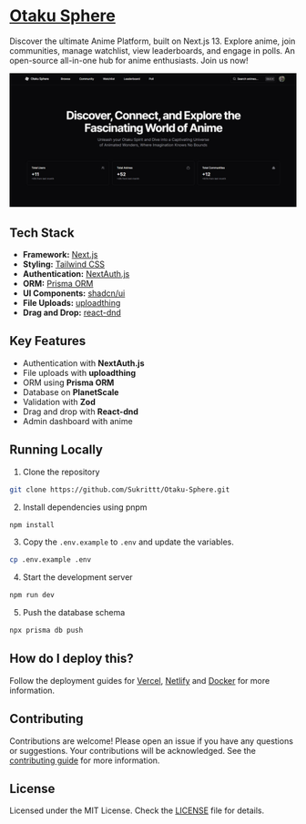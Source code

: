 # [Otaku Sphere](https://otaku-sphere.vercel.app/)
Discover the ultimate Anime Platform, built on Next.js 13. Explore anime, join communities, manage watchlist, view leaderboards, and engage in polls. An open-source all-in-one hub for anime enthusiasts. Join us now!

[![Skateshop13](./public/images/home-page-snapshot.png)](https://otaku-sphere.vercel.app/)

## Tech Stack

- **Framework:** [Next.js](https://nextjs.org)
- **Styling:** [Tailwind CSS](https://tailwindcss.com)
- **Authentication:** [NextAuth.js](https://next-auth.js.org/)
- **ORM:** [Prisma ORM](https://www.prisma.io/)
- **UI Components:** [shadcn/ui](https://ui.shadcn.com)
- **File Uploads:** [uploadthing](https://uploadthing.com)
- **Drag and Drop:** [react-dnd](https://react-dnd.github.io/react-dnd/about)

## Key Features

- Authentication with **NextAuth.js**
- File uploads with **uploadthing**
- ORM using **Prisma ORM**
- Database on **PlanetScale**
- Validation with **Zod**
- Drag and drop with **React-dnd**
- Admin dashboard with anime


## Running Locally

1. Clone the repository

```bash
git clone https://github.com/Sukrittt/Otaku-Sphere.git
```

2. Install dependencies using pnpm

```bash
npm install
```

3. Copy the `.env.example` to `.env` and update the variables.

```bash
cp .env.example .env
```

4. Start the development server

```bash
npm run dev
```

5. Push the database schema

```bash
npx prisma db push
```

## How do I deploy this?

Follow the deployment guides for [Vercel](https://create.t3.gg/en/deployment/vercel), [Netlify](https://create.t3.gg/en/deployment/netlify) and [Docker](https://create.t3.gg/en/deployment/docker) for more information.

## Contributing

Contributions are welcome! Please open an issue if you have any questions or suggestions. Your contributions will be acknowledged. See the [contributing guide](./CONTRIBUTING.md) for more information.

## License

Licensed under the MIT License. Check the [LICENSE](./LICENSE) file for details.
